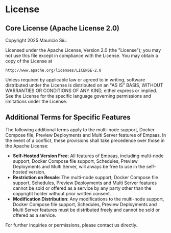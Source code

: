 # License

## Core License (Apache License 2.0)

Copyright 2025 Mauricio Siu.

Licensed under the Apache License, Version 2.0 (the "License");
you may not use this file except in compliance with the License.
You may obtain a copy of the License at

    http://www.apache.org/licenses/LICENSE-2.0

Unless required by applicable law or agreed to in writing, software
distributed under the License is distributed on an "AS IS" BASIS,
WITHOUT WARRANTIES OR CONDITIONS OF ANY KIND, either express or implied.
See the License for the specific language governing permissions and limitations under the License.

## Additional Terms for Specific Features

The following additional terms apply to the multi-node support, Docker Compose file, Preview Deployments and Multi Server features of Empaas. In the event of a conflict, these provisions shall take precedence over those in the Apache License:

- **Self-Hosted Version Free**: All features of Empaas, including multi-node support, Docker Compose file support, Schedules, Preview Deployments and Multi Server, will always be free to use in the self-hosted version.
- **Restriction on Resale**: The multi-node support, Docker Compose file support, Schedules, Preview Deployments and Multi Server features cannot be sold or offered as a service by any party other than the copyright holder without prior written consent.
- **Modification Distribution**: Any modifications to the multi-node support, Docker Compose file support, Schedules, Preview Deployments and Multi Server features must be distributed freely and cannot be sold or offered as a service.

For further inquiries or permissions, please contact us directly.
